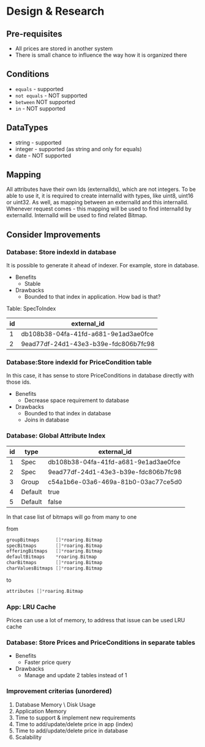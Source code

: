 # Design & Research

## Pre-requisites
* All prices are stored in another system
* There is small chance to influence the way how it is organized there

## Conditions
* `equals` - supported
* `not equals` - NOT supported
* `between` NOT supported
* `in` - NOT supported

## DataTypes
* string - supported
* integer - supported (as string and only for equals)
* date - NOT supported

## Mapping

All attributes have their own Ids (externalIds), which are not integers. To be able to use it, it is required to create
internalId with types, like uint8, uint16 or uint32. As well, as mapping between an externalId and this internalId.
Whenever request comes - this mapping will be used to find internalId by externalId. InternalId will be
used to find related Bitmap.

## Consider Improvements
### Database: Store indexId in database
It is possible to generate it ahead of indexer. For example, store in database. 
* Benefits
    * Stable
* Drawbacks
    * Bounded to that index in application. How bad is that?
  
Table: SpecToIndex

|id|external_id|
--- |--- |
|1|db108b38-04fa-41fd-a681-9e1ad3ae0fce|
|2|9ead77df-24d1-43e3-b39e-fdc806b7fc98|

### Database:Store indexId for PriceCondition table
In this case, it has sense to store PriceConditions in database directly with those ids.
* Benefits
    * Decrease space requirement to database
* Drawbacks
    * Bounded to that index in database
    * Joins in database

### Database: Global Attribute Index

|id|type|external_id|
--- |--- |--- |
|1|Spec|db108b38-04fa-41fd-a681-9e1ad3ae0fce|
|2|Spec|9ead77df-24d1-43e3-b39e-fdc806b7fc98|
|3|Group|c54a1b6e-03a6-469a-81b0-03ac77ce5d0|
|4|Default|true|
|5|Default|false|

In that case list of bitmaps will go from many to one

from
```go
groupBitmaps      []*roaring.Bitmap
specBitmaps       []*roaring.Bitmap
offeringBitmaps   []*roaring.Bitmap
defaultBitmaps    *roaring.Bitmap
charBitmaps       []*roaring.Bitmap
charValuesBitmaps []*roaring.Bitmap
```

to 
```go
attributes []*roaring.Bitmap
```

### App: LRU Cache
Prices can use a lot of memory, to address that issue can be used LRU cache

### Database: Store Prices and PriceConditions in separate tables
* Benefits
  * Faster price query
* Drawbacks
  * Manage and update 2 tables instead of 1

### Improvement criterias (unordered)
1. Database Memory \ Disk Usage
1. Application Memory
1. Time to support & implement new requirements
1. Time to add/update/delete price in app (index)
1. Time to add/update/delete price in database
1. Scalability